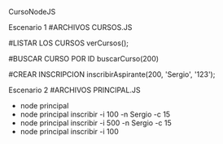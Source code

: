CursoNodeJS

Escenario 1
#ARCHIVOS CURSOS.JS

#LISTAR LOS CURSOS
verCursos();

#BUSCAR CURSO POR ID
buscarCurso(200)

#CREAR INSCRIPCION
inscribirAspirante(200, 'Sergio', '123');



Escenario 2
#ARCHIVOS PRINCIPAL.JS

* node principal
* node principal inscribir -i 100 -n Sergio -c 15
* node principal inscribir -i 500 -n Sergio -c 15
* node principal inscribir -i 100
